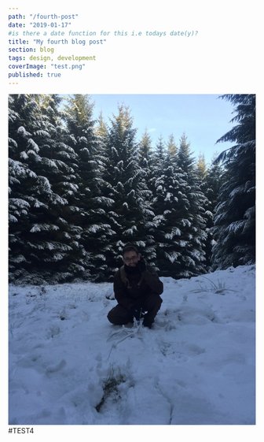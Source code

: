 ```yaml
---
path: "/fourth-post"
date: "2019-01-17"
#is there a date function for this i.e todays date(y)?
title: "My fourth blog post"
section: blog
tags: design, development
coverImage: "test.png"
published: true
---
```

![Test](test.png)
#TEST4